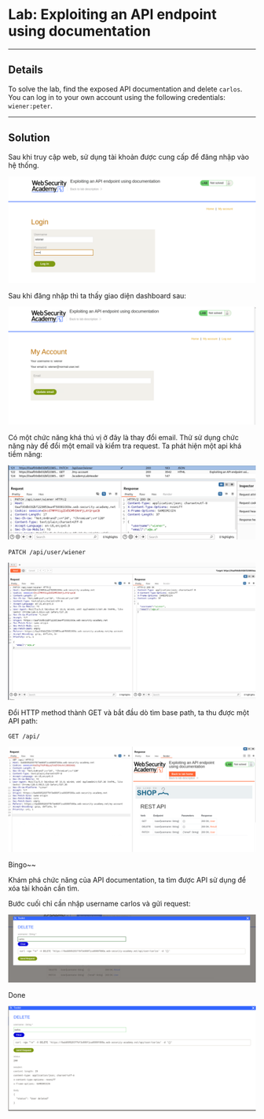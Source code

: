 # Lab: Exploiting an API endpoint using documentation

---

## Details

To solve the lab, find the exposed API documentation and delete `carlos`. You can log in to your own account using the following credentials: `wiener:peter`.

---

## Solution

Sau khi truy cập web, sử dụng tài khoản được cung cấp để đăng nhập vào hệ thống.

![](images/1729779470722.png)

Sau khi đăng nhập thì ta thấy giao diện dashboard sau:

![](images/1729780024802.png)

Có một chức năng khá thú vị ở đây là thay đổi email.
Thử sử dụng chức năng này để đổi một email và kiểm tra request. 
Ta phát hiện một api khá tiềm năng:

![](images/1729780127469.png)

```text
PATCH /api/user/wiener
```

![](images/1729780286991.png)

Đổi HTTP method thành GET và bắt đầu dò tìm base path, ta thu được một API path:

```text
GET /api/
```

![](images/1729781534814.png)

Bingo~~

Khám phá chức năng của API documentation, ta tìm được API sử dụng để xóa tài khoản cần tìm.

Bước cuối chỉ cần nhập username carlos và gửi request:

![](images/1729781684330.png)

Done

![](images/1729781702791.png)
